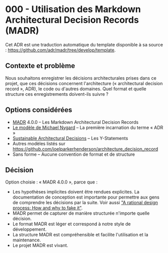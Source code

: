 # 000 - Utilisation des Markdown Architectural Decision Records (MADR)

Cet ADR est une traduction automatique du template disponible à sa
source : <https://github.com/adr/madr/tree/develop/template>.

## Contexte et problème

Nous souhaitons enregistrer les décisions architecturales prises dans
ce projet, que ces décisions concernent l'architecture («
architectural decision record », ADR), le code ou d'autres
domaines. Quel format et quelle structure ces enregistrements
doivent-ils suivre ?

## Options considérées

* [MADR](https://adr.github.io/madr/) 4.0.0 – Les Markdown
  Architectural Decision Records
* [Le modèle de Michael
  Nygard](http://thinkrelevance.com/blog/2011/11/15/documenting-architecture-decisions)
  – La première incarnation du terme « ADR »
* [Sustainable Architectural
  Decisions](https://www.infoq.com/articles/sustainable-architectural-design-decisions)
  – Les Y-Statements
* Autres modèles listés sur <https://github.com/joelparkerhenderson/architecture_decision_record>
* Sans forme – Aucune convention de format et de structure

## Décision

Option choisie : « MADR 4.0.0 », parce que :

* Les hypothèses implicites doivent être rendues explicites. La
  documentation de conception est importante pour permettre aux gens de
  comprendre les décisions par la suite. Voir aussi ["A rational design
  process: How and why to fake
  it"](https://doi.org/10.1109/TSE.1986.6312940).
* MADR permet de capturer de manière structurée n'importe quelle
  décision.
* Le format MADR est léger et correspond à notre style de développement.
* La structure MADR est compréhensible et facilite l'utilisation et la
  maintenance.
* Le projet MADR est vivant.
